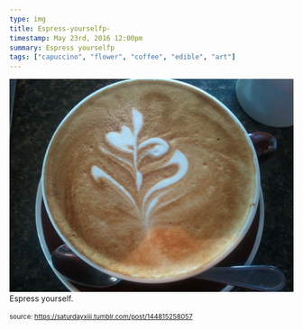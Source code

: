 ```yaml
---
type: img
title: Espress-yourselfp-
timestamp: May 23rd, 2016 12:00pm
summary: Espress yourselfp 
tags: ["capuccino", "flower", "coffee", "edible", "art"]
---
```

<img src="../media/144815258057.jpg"/>
                                                                                          <div class="caption">
Espress yourself.
 
                                    
                
                
                
                
                                
<small>source: https://saturdayxiii.tumblr.com/post/144815258057</small>